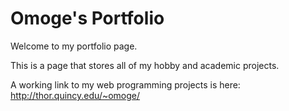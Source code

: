 # Omoge's Portfolio 
Welcome to my portfolio page.

This is a page that stores all of my hobby and academic projects.

A working link to my web programming projects is here:
http://thor.quincy.edu/~omoge/
